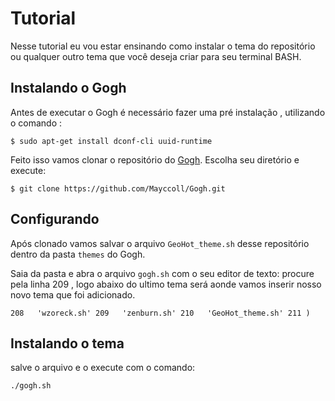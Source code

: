 # Tutorial

Nesse tutorial eu vou estar ensinando como instalar o tema do repositório ou qualquer outro tema que você deseja criar para seu terminal BASH.

## Instalando o Gogh

Antes de executar o Gogh é necessário fazer uma pré instalação , utilizando o comando :

`
$ sudo apt-get install dconf-cli uuid-runtime
`

Feito isso vamos clonar o repositório do [Gogh](https://github.com/Mayccoll/Gogh). Escolha seu diretório e execute:

`
$ git clone https://github.com/Mayccoll/Gogh.git
`
## Configurando

Após clonado vamos salvar o arquivo `GeoHot_theme.sh` desse repositório dentro da pasta `themes` do Gogh.

Saia da pasta e abra o arquivo `gogh.sh` com o seu editor de texto: procure pela linha 209 , logo abaixo do ultimo tema será aonde vamos inserir nosso novo tema que foi adicionado.

`
208   'wzoreck.sh'
209   'zenburn.sh'
210   'GeoHot_theme.sh'
211 )
`

## Instalando o tema

salve o arquivo e o execute com o comando:

`./gogh.sh`

